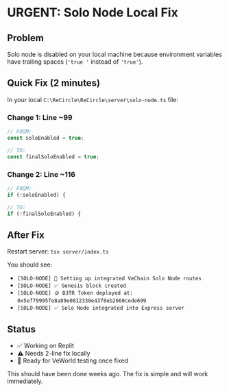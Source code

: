 # URGENT: Solo Node Local Fix

## Problem
Solo node is disabled on your local machine because environment variables have trailing spaces (`'true '` instead of `'true'`).

## Quick Fix (2 minutes)
In your local `C:\ReCircle\ReCircle\server\solo-node.ts` file:

### Change 1: Line ~99
```typescript
// FROM:
const soloEnabled = true;

// TO:
const finalSoloEnabled = true;
```

### Change 2: Line ~116  
```typescript
// FROM:
if (!soloEnabled) {

// TO:
if (!finalSoloEnabled) {
```

## After Fix
Restart server: `tsx server/index.ts`

You should see:
- `[SOLO-NODE] 🚀 Setting up integrated VeChain Solo Node routes`
- `[SOLO-NODE] ✅ Genesis block created`
- `[SOLO-NODE] 🪙 B3TR Token deployed at: 0x5ef79995fe8a89e0812330e4378eb2660cede699`
- `[SOLO-NODE] ✅ Solo Node integrated into Express server`

## Status
- ✅ Working on Replit
- ⚠️ Needs 2-line fix locally
- 🎯 Ready for VeWorld testing once fixed

This should have been done weeks ago. The fix is simple and will work immediately.